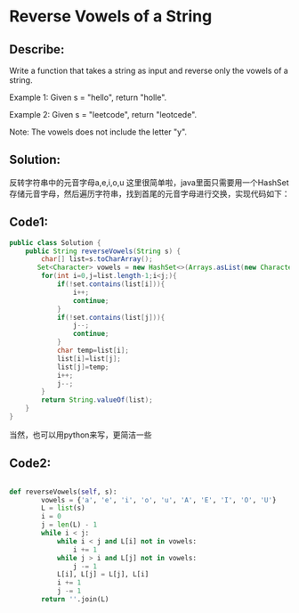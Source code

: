 

#  Reverse Vowels of a String
## Describe: 

Write a function that takes a string as input and reverse only the vowels of a string.

Example 1:
Given s = "hello", return "holle".

Example 2:
Given s = "leetcode", return "leotcede".

Note:
The vowels does not include the letter "y". 
## Solution:

反转字符串中的元音字母a,e,i,o,u
这里很简单啦，java里面只需要用一个HashSet存储元音字母，然后遍历字符串，找到首尾的元音字母进行交换，实现代码如下：

## Code1:
```java
public class Solution {
    public String reverseVowels(String s) {
        char[] list=s.toCharArray();
       Set<Character> vowels = new HashSet<>(Arrays.asList(new Character[]{'a','e','i','o','u','A','E','I','O','U'}));
        for(int i=0,j=list.length-1;i<j;){
            if(!set.contains(list[i])){
                i++;
                continue;
            }
            if(!set.contains(list[j])){
                j--;
                continue;
            }
            char temp=list[i];
            list[i]=list[j];
            list[j]=temp;
            i++;
            j--;
        }
        return String.valueOf(list);
    }
}
```

当然，也可以用python来写，更简洁一些
## Code2:

``` python

def reverseVowels(self, s):
        vowels = {'a', 'e', 'i', 'o', 'u', 'A', 'E', 'I', 'O', 'U'}
        L = list(s)
        i = 0
        j = len(L) - 1
        while i < j:
            while i < j and L[i] not in vowels:
                i += 1
            while j > i and L[j] not in vowels:
                j -= 1
            L[i], L[j] = L[j], L[i] 
            i += 1
            j -= 1
        return ''.join(L)
        

```